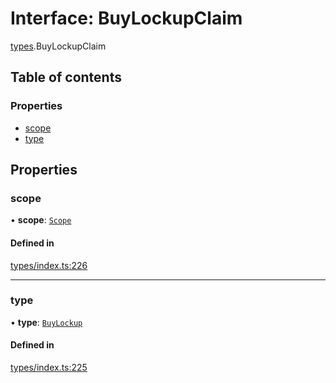 # Interface: BuyLockupClaim

[types](../wiki/types).BuyLockupClaim

## Table of contents

### Properties

- [scope](../wiki/types.BuyLockupClaim#scope)
- [type](../wiki/types.BuyLockupClaim#type)

## Properties

### scope

• **scope**: [`Scope`](../wiki/types.Scope)

#### Defined in

[types/index.ts:226](https://github.com/PolymeshAssociation/polymesh-sdk/blob/16e8c2ca/src/types/index.ts#L226)

___

### type

• **type**: [`BuyLockup`](../wiki/types.ClaimType#buylockup)

#### Defined in

[types/index.ts:225](https://github.com/PolymeshAssociation/polymesh-sdk/blob/16e8c2ca/src/types/index.ts#L225)
